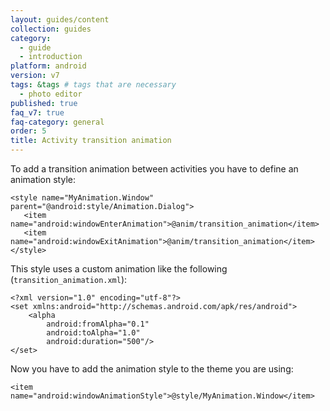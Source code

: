 ```yaml
---
layout: guides/content
collection: guides
category:
  - guide
  - introduction
platform: android
version: v7
tags: &tags # tags that are necessary
  - photo editor
published: true
faq_v7: true
faq-category: general
order: 5
title: Activity transition animation
---
```


To add a transition animation between activities you have to define an animation style:
```
<style name="MyAnimation.Window" parent="@android:style/Animation.Dialog">
   <item name="android:windowEnterAnimation">@anim/transition_animation</item>
   <item name="android:windowExitAnimation">@anim/transition_animation</item>
</style>
```

This style uses a custom animation like the following (`transition_animation.xml`):
```
<?xml version="1.0" encoding="utf-8"?>
<set xmlns:android="http://schemas.android.com/apk/res/android">
    <alpha
        android:fromAlpha="0.1"
        android:toAlpha="1.0"
        android:duration="500"/>
</set>
```

Now you have to add the animation style to the theme you are using:
```
<item name="android:windowAnimationStyle">@style/MyAnimation.Window</item>
```
